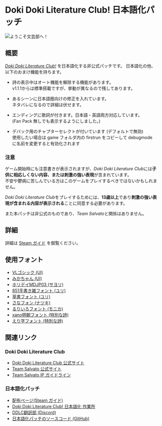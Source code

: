 # Doki Doki Literature Club! 日本語化パッチ

![ようこそ文芸部へ！](https://steamuserimages-a.akamaihd.net/ugc/924797296515004300/D6B68F1C65F62FAAEDF35BA2B2EA5CC7EABB1D5D/)

## 概要
[*Doki Doki Literature Club!*](//ddlc.moe/) を日本語化する非公式パッチです。
日本語化の他、以下のおまけ機能を持ちます。

- 詩の表示中はオート機能を解除する機能があります。  
  v1.1.1からは標準搭載ですが、挙動が異なるので残してあります。  

- あるシーンに日本語圏向けの修正を入れています。  
  ネタバレになるので詳細は伏せます。  

- エンディングに歌詞が付きます。日本語・英語両方対応しています。  
  (Fan Pack 無しでも表示するようにしました。)  

- デバック用のチャプターセレクトが付いています (デフォルトで無効)  
  使用したい場合は game フォルダ内の firstrun をコピーして debugmode に名前を変更すると有効化されます  

### 注意
ゲーム開始時にも注意書きが表示されますが、*Doki Doki Literature Club*には**子供に相応しくない内容、または刺激の強い表現**が含まれています。  
不安や鬱病に苦しんでいる方はこのゲームをプレイするべきではないかもしれません。  

*Doki Doki Literature Club*をプレイするためには、**13歳以上**であり**刺激の強い表現が含まれる内容が表示される**ことに同意する必要があります。  

また本パッチは非公式のものであり、*Team Salvato*と関係はありません。  


## 詳細
詳細は [Steam ガイド](//steamcommunity.com/sharedfiles/filedetails/?id=1296040205) を御覧ください。


## 使用フォント
- [VLゴシック (UI)](http://vlgothic.dicey.org/license.html)
- [みかちゃん (UI)](http://www001.upp.so-net.ne.jp/mikachan/)
- [ホリデイMDJP03 (サヨリ)](//mksd.jp/Holiday_Kanji.html)
- [851手書き雑フォント (ユリ)](//pm85122.onamae.jp/851fontpage.html)
- [草書フォント (ユリ)](//booth.pm/ja/items/318557)
- [さなフォン (ナツキ)](//sana.s12.xrea.com/2_sanafon.html)
- [るりいろフォント (モニカ)](//sapphirecrown.xxxxxxxx.jp/)
- [xano明朝フォント (特別な詩)](//www.asahi-net.or.jp/~sd5a-ucd/freefonts/XANO-mincho/)
- [えり字フォント (特別な詩)](//v7.mine.nu/pysco/gallery/font/06.html)


## 関連リンク
### Doki Doki Literature Club
- [Doki Doki Literature Club 公式サイト](//ddlc.moe/)
- [Team Salvato 公式サイト](//teamsalvato.com)
- [Team Salvato IP ガイドライン](//teamsalvato.com/ip-guidelines/)

### 日本語化パッチ
- [配布ページ(Steam ガイド)](//steamcommunity.com/sharedfiles/filedetails/?id=1296040205)
- [Doki Doki Literature Club! 日本語化 作業所](//docs.google.com/spreadsheets/d/1uqyB7x-8x_QSFKV8Um-rCwcLVUduf-FMhAZjocUGmJY/edit?usp=sharing)
- [DDLC翻訳部 (Discord)](//discordapp.com/invite/9U9QCN2)
- [日本語化パッチのソースコード (GitHub)](//github.com/proudust/ddlc-jp-patch)
